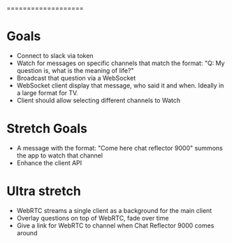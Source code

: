 
===================

# Goals
- Connect to slack via token
- Watch for messages on specific channels that match the format: "Q: My question is, what is the meaning of life?"
- Broadcast that question via a WebSocket
- WebSocket client display that message, who said it and when. Ideally in a large format for TV.
- Client should allow selecting different channels to Watch

# Stretch Goals
- A message with the format: "Come here chat reflector 9000" summons the app to watch that channel
- Enhance the client API

# Ultra stretch
- WebRTC streams a single client as a background for the main client
- Overlay questions on top of WebRTC, fade over time
- Give a link for WebRTC to channel when Chat Reflector 9000 comes around
